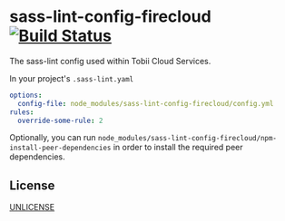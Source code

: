 # sass-lint-config-firecloud [![Build Status][2]][1]

The sass-lint config used within Tobii Cloud Services.

In your project's `.sass-lint.yaml`

```yaml
options:
  config-file: node_modules/sass-lint-config-firecloud/config.yml
rules:
  override-some-rule: 2
```

Optionally, you can run `node_modules/sass-lint-config-firecloud/npm-install-peer-dependencies`
in order to install the required peer dependencies.


## License

[UNLICENSE](UNLICENSE)


  [1]: https://travis-ci.com/tobiipro/sass-lint-config-firecloud
  [2]: https://travis-ci.com/tobiipro/sass-lint-config-firecloud.svg?branch=master
